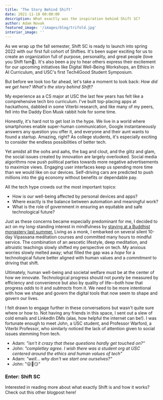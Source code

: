 ```yaml
---
title: 'The Story Behind Shift'
date: 2021-11-18 00:00:00
description: What exactly was the inspiration behind Shift SC?
author: Adam Novak
featured_image: '/images/blog/trifold.jpg'
interior_image: ''
---
```

As we wrap up the fall semester, Shift SC is ready to launch into spring 2022 with our first full cohort of Shifties. It's been super exciting for us to create an organization full of purpose, personality, and great people (love you Shift fam💜). It's also been a joy to hear others express their excitement for our upcoming initiatives like Digital Well-Being Workshops, an Ethics in AI Curriculum, and USC's first Tech4Good Student Symposium.

But before we look too far ahead, let's take a moment to look back:
*How did we get here?*
*What's the story behind Shift?*

My experience as a CS major at USC the last few years has felt like a comprehensive tech bro curriculum. I've built top-placing apps at hackathons, dabbled in some Viterbi research, and like many of my peers, fell into the Daddy Elon Musk rabbit hole for some time. 

Honestly, it's hard not to get lost in the hype. We live in a world where smartphones enable super-human communication, Google instantaneously answers any question you offer it, and everyone and their aunt wants to found a startup. Amazing, right? As college students, it's especially exciting to consider the endless possibilities of better tech.

Yet amidst all the oohs and aahs, the bag and clout, and the glitz and glam, the social issues created by innovation are largely overlooked. Social media algorithms now push political parties towards more negative advertisements to maximize views. Engaging user interfaces keep us spending more time than we would like on our devices. Self-driving cars are predicted to push millions into the gig economy without benefits or dependable pay. 

All the tech hype crowds out the most important topics:

- How is our well-being affected by personal devices and apps?
- Where exactly is the balance between automation and meaningful work?
- What is the role of government in ensuring an equitable and safe technological future?

Just as these concerns became especially predominant for me, I decided to act on my long-standing interest in mindfulness by [staying at a Buddhist monastery last summer.](https://adamvnovak.medium.com/three-months-of-meditation-and-monkhood-how-disciplined-self-observation-can-make-you-a-better-44e5e33498ee) Living as a monk, I embarked on several silent 10-day Vipassana meditation courses and committed many hours to mindful service. The combination of an aescetic lifestyle, deep meditation, and altruistic teachings slowly shifted my perspective on tech. My anxious worries slowly melted away; what filled the gap was a *hope* for a technological future better aligned with human values and a *commitment* to driving that shift.

Ultimately, human well-being and societal welfare must be at the center of how we innovate. Technological progress should not purely be measured by efficiency and convenience but also by quality of life—both how that progress *adds* to it and *subtracts* from it. We need to be more intentional with how we shape and govern the digital tools that now seem to shape and govern our lives.

I felt drawn to engage further in these conversations but wasn't quite sure where or how to. Not having any friends in this space, I sent out a slew of cold emails and LinkedIn DMs (alas, how helpful the internet can be!). I was fortunate enough to meet John, a USC student, and Professor Warford, a Viterbi Professor, who similarly noticed the lack of attention given to social issues stemming from tech.

- Adam: *"isn't it crazy that these questions hardly get touched on?"*
- John: *"completley agree. I wish there was a student org at USC centered around the ethics and human values of tech"*
- Adam: *"well... why don't we start one ourselves?"*
- John: "😮🤔😏"
 
### Enter: Shift SC
Interested in reading more about what exactly Shift is and how it works? Check out this other blogpost here!